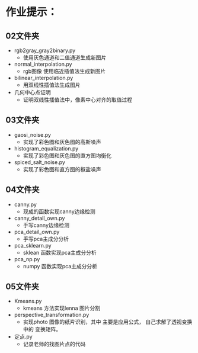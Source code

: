 # 作业提示：

## 02文件夹
+ rgb2gray_gray2binary.py   
  - 使用灰色通道和二值通道生成新图片  
+ normal_interpolation.py  
  - rgb图像 使用临近插值法生成新图片 
+ bilinear_interpolation.py 
  - 用双线性插值法生成图片
+ 几何中心点证明 
  - 证明双线性插值法中，像素中心对齐的取值过程
## 03文件夹
+ gaosi_noise.py
  - 实现了彩色图和灰色图的高斯噪声
+ histogram_equalization.py
  - 实现了彩色图和灰色图的直方图均衡化
+ spiced_salt_noise.py
  - 实现了彩色图和直方图的椒盐噪声
## 04文件夹
+ canny.py
  - 现成的函数实现canny边缘检测
+ canny_detail_own.py
  - 手写canny边缘检测
+ pca_detail_own.py
  - 手写pca主成分分析
+ pca_sklearn.py
  - sklean 函数实现pca主成分分析
+ pca_np.py
  - numpy 函数实现pca主成分分析
## 05文件夹
+ Kmeans.py
  - kmeans 方法实现lenna 图片分割
+ perspective_transformation.py
  - 实现photo 图像的纸片识别，其中 主要是应用公式， 自己求解了透视变换 中的 变换矩阵。
+ 定点.py
  - 记录老师的找图片点的代码